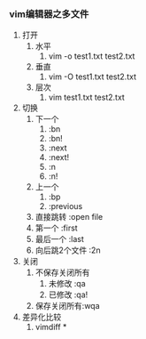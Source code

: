 ### vim编辑器之多文件 ###
1. 打开
	1. 水平
		1. vim -o test1.txt test2.txt
	2. 垂直
		1. vim -O test1.txt test2.txt
	3. 层次
		1. vim test1.txt test2.txt
2. 切换
	1. 下一个 
		1. :bn		
		2. :bn!
		3. :next
		4. :next!
		5. :n
		6. :n!
	2. 上一个 
		1. :bp
		2. :previous
	3. 直接跳转 :open file
	4. 第一个 :first
	5. 最后一个 :last
	6. 向后跳2个文件 :2n
3. 关闭
	1. 不保存关闭所有
		1. 未修改 :qa
		2. 已修改 :qa!
	2. 保存关闭所有:wqa
4. 差异化比较
	1. vimdiff *
